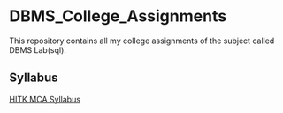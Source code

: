 # DBMS_College_Assignments
This repository contains all my college assignments of the subject called DBMS Lab(sql).

## Syllabus

[HITK MCA Syllabus](https://www.heritageit.edu/PDF/MCA_(2Years)_Jun-2021.pdf)
